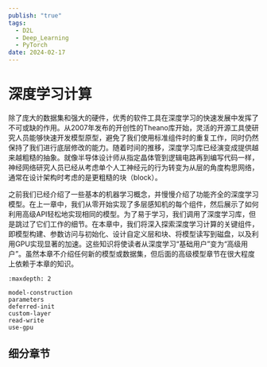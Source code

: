 ```yaml
---
publish: "true"
tags:
  - D2L
  - Deep_Learning
  - PyTorch
date: 2024-02-17
---
```

# 深度学习计算

除了庞大的数据集和强大的硬件，优秀的软件工具在深度学习的快速发展中发挥了不可或缺的作用。从2007年发布的开创性的Theano库开始，灵活的开源工具使研究人员能够快速开发模型原型，避免了我们使用标准组件时的重复工作，同时仍然保持了我们进行底层修改的能力。随着时间的推移，深度学习库已经演变成提供越来越粗糙的抽象。就像半导体设计师从指定晶体管到逻辑电路再到编写代码一样，神经网络研究人员已经从考虑单个人工神经元的行为转变为从层的角度构思网络，通常在设计架构时考虑的是更粗糙的块（block）。

之前我们已经介绍了一些基本的机器学习概念，并慢慢介绍了功能齐全的深度学习模型。在上一章中，我们从零开始实现了多层感知机的每个组件，然后展示了如何利用高级API轻松地实现相同的模型。为了易于学习，我们调用了深度学习库，但是跳过了它们工作的细节。在本章中，我们将深入探索深度学习计算的关键组件，即模型构建、参数访问与初始化、设计自定义层和块、将模型读写到磁盘，以及利用GPU实现显著的加速。这些知识将使读者从深度学习“基础用户”变为“高级用户”。虽然本章不介绍任何新的模型或数据集，但后面的高级模型章节在很大程度上依赖于本章的知识。

```toc
:maxdepth: 2

model-construction
parameters
deferred-init
custom-layer
read-write
use-gpu
```

## 细分章节